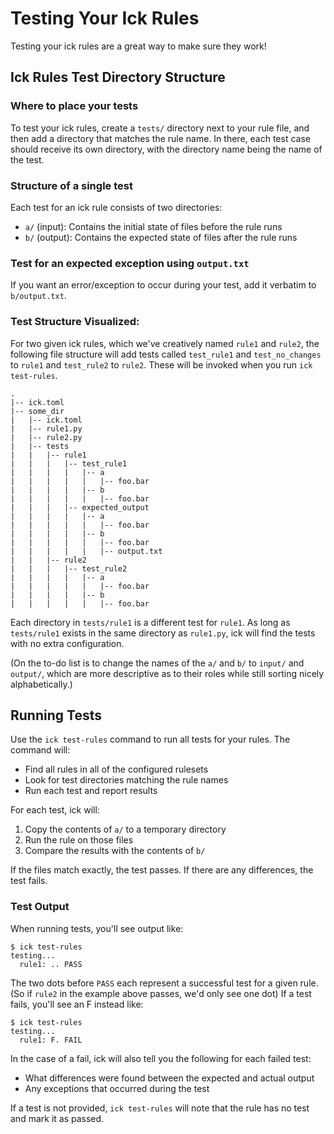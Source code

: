 # Testing Your Ick Rules
Testing your ick rules are a great way to make sure they work! 

## Ick Rules Test Directory Structure

### Where to place your tests
To test your ick rules, create a `tests/` directory next to your rule file, and then add a directory that matches the rule name. In there, each test case should receive its own directory, with the directory name being the name of the test.


### Structure of a single test

Each test for an ick rule consists of two directories:
- `a/` (input): Contains the initial state of files before the rule runs
- `b/` (output): Contains the expected state of files after the rule runs

### Test for an expected exception using `output.txt`
If you want an error/exception to occur during your test, add it verbatim to `b/output.txt`.

### Test Structure Visualized:
For two given ick rules, which we've creatively named `rule1` and `rule2`, the following file structure will add tests called `test_rule1` and `test_no_changes` to `rule1` and `test_rule2` to `rule2`. These will be invoked when you run `ick test-rules`.
```shell
.
|-- ick.toml
|-- some_dir
|   |-- ick.toml
|   |-- rule1.py
|   |-- rule2.py
|   |-- tests
|   |   |-- rule1
|   |   |   |-- test_rule1
|   |   |   |   |-- a
|   |   |   |   |   |-- foo.bar
|   |   |   |   |-- b
|   |   |   |   |   |-- foo.bar
|   |   |   |-- expected_output
|   |   |   |   |-- a
|   |   |   |   |   |-- foo.bar
|   |   |   |   |-- b
|   |   |   |   |   |-- foo.bar
|   |   |   |   |   |-- output.txt
|   |   |-- rule2
|   |   |   |-- test_rule2
|   |   |   |   |-- a
|   |   |   |   |   |-- foo.bar
|   |   |   |   |-- b
|   |   |   |   |   |-- foo.bar
```
Each directory in `tests/rule1` is a different test for `rule1`. As long as `tests/rule1` exists in the same directory as `rule1.py`, ick will find the tests with no extra configuration. 

(On the to-do list is to change the names of the `a/` and `b/` to `input/` and `output/`, which are more descriptive as to their roles while still sorting nicely alphabetically.)

## Running Tests

Use the `ick test-rules` command to run all tests for your rules. The command will:
- Find all rules in all of the configured rulesets
- Look for test directories matching the rule names
- Run each test and report results


For each test, ick will:
1. Copy the contents of `a/` to a temporary directory
2. Run the rule on those files
3. Compare the results with the contents of `b/`

If the files match exactly, the test passes. If there are any differences, the test fails.

### Test Output

When running tests, you'll see output like:
```shell
$ ick test-rules
testing...
  rule1: .. PASS
```

The two dots before `PASS` each represent a successful test for a given rule. (So if `rule2` in the example above passes, we'd only see one dot) If a test fails, you'll see an F instead like:
```shell
$ ick test-rules
testing...
  rule1: F. FAIL
```

In the case of a fail, ick will also tell you the following for each failed test:
- What differences were found between the expected and actual output
- Any exceptions that occurred during the test


If a test is not provided, `ick test-rules` will note that the rule has no test and mark it as passed. 